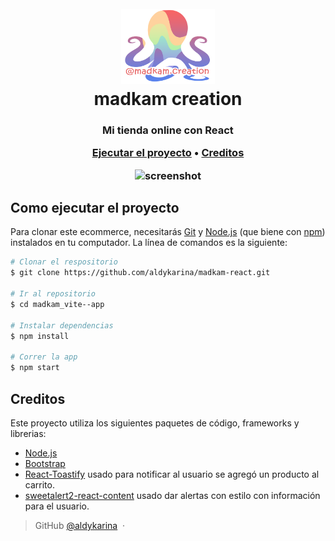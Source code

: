 
<h1 align="center">
  <br>
  <img src="public/assets/logomadkam.png" width="150"></a>
  <br>
  madkam creation
  <br>
</h1>
<h3 align="center">Mi tienda online con React</3>

<br>


<p align="center">
  <a href="#como-ejecutar-el-proyecto">Ejecutar el proyecto</a> • <a href="#creditos">Creditos</a>
</p>

![screenshot](https://raw.githubusercontent.com/amitmerchant1990/electron-markdownify/master/app/img/markdownify.gif)

## Como ejecutar el proyecto

Para clonar este ecommerce, necesitarás [Git](https://git-scm.com) y [Node.js](https://nodejs.org/en/download/) (que biene con [npm](http://npmjs.com)) instalados en tu computador. 
La línea de comandos es la siguiente:

```bash
# Clonar el respositorio
$ git clone https://github.com/aldykarina/madkam-react.git

# Ir al repositorio
$ cd madkam_vite--app

# Instalar dependencias
$ npm install

# Correr la app
$ npm start
```

## Creditos

Este proyecto utiliza los siguientes paquetes de código, frameworks y librerias:

- [Node.js](https://nodejs.org/)
- [Bootstrap](https://getbootstrap.com/)
- [React-Toastify](https://www.npmjs.com/package/react-toastify) usado para notificar al usuario se agregó un producto al carrito.
- [sweetalert2-react-content](https://github.com/sweetalert2/sweetalert2-react-content) usado dar alertas con estilo con información para el usuario.


> GitHub [@aldykarina](https://github.com/aldykarina/madkam-react.git) &nbsp;&middot;&nbsp;


